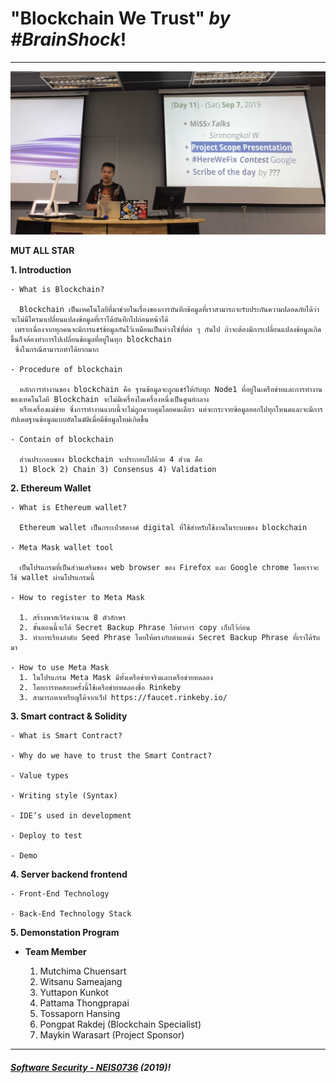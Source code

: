 # **"Blockchain We Trust"** *by #BrainShock*!
---

![](ScopePresentation.jpg "by Khun Wissanu Sameejaeng")



**MUT ALL STAR**

**1. Introduction**

    - What is Blockchain?
    
      Blockchain เป็นเทคโนโลยีที่มาช่วยในเรื่องของการบันทึกข้อมูลที่เราสามารถจะรับประกันความปลอดภัยได้ว่าจะไม่มีใครมาเปลี่ยนแปลงข้อมูลที่เราได้บันทึกไปก่อนหน้าได้
     เพราะเนื่องจากทุกคนจะมีการแชร์ข้อมูลกันไว้เหมือนเป็นห่วงโซ่ที่ต่อ ๆ กันไป ถ้าจะต้องมีการเปลี่ยนแปลงข้อมูลเกิดขึ้นก็จต้องทำการไปเปลี่ยนข้อมูลที่อยู่ในทุก blockchain
     ซึ่งในกรณีสามารถทำได้ยากมาก
     
    - Procedure of blockchain
    
      หลักการทำงานของ blockchain คือ ฐานข้อมูลจะถูกแชร์ให้กับทุก Node1 ที่อยู่ในเครือข่ายและการทำงานของเทคโนโลยี Blockchain จะไม่มีเครื่องใดเครื่องหนึ่งเป็นศูนย์กลาง    
      หรือเครื่องแม่ข่าย ซึ่งการทำงานแบบนี้จะไม่ถูกควบคุมโดยคนเดียว แต่จะกระจายข้อมูลออกไปทุกโหนดและจะมีการอัปเดตฐานข้อมูลแบบอัตโนมัติเมื่อมีข้อมูลใหม่เกิดขึ้น
   
    - Contain of blockchain
      
      ส่วนประกอบของ blockchain จะประกอบไปด้วย 4 ส่วน คือ
      1) Block 2) Chain 3) Consensus 4) Validation
   
**2. Ethereum Wallet**

    - What is Ethereum wallet?
      
      Ethereum wallet เป็นกระเป๋าสตางค์ digital ที่ใช้สำหรับใช้งานในระบบของ blockchain
   
    - Meta Mask wallet tool 
   
      เป็นโปรแกรมที่เป็นส่วนเสริมของ web browser ของ Firefox และ Google chrome โดยเราจะใช้ wallet ผ่านโปรแกรมนี้
      
    - How to register to Meta Mask
    
      1. สร้างพาสเวิร์ดจำนวน 8 ตัวอักษร
      2. ขั้นตอนนี้จะได้ Secret Backup Phrase ให้ทำการ copy เก็บไว้ก่อน
      3. ทำการเรียงลำดับ Seed Phrase โดยให้ตรงกับตำแหน่ง Secret Backup Phrase ที่เราได้รับมา
      
    - How to use Meta Mask
      1. ในโปรแกรม Meta Mask มีทั้งเครือข่ายจริงและเครือข่ายทดลอง
      2. โดยการทดสอบครั้งนี้ใช้เครือข่ายทดลองชื่อ Rinkeby
      3. สามารถหาเหรียญได้จากเว็ป https://faucet.rinkeby.io/
   
**3. Smart contract & Solidity**

    - What is Smart Contract?
    
    - Why do we have to trust the Smart Contract?
    
    - Value types
    
    - Writing style (Syntax)
    
    - IDE’s used in development

    - Deploy to test

    - Demo
   
**4. Server backend frontend**

    - Front-End Technology 
    
    - Back-End Technology Stack

**5. Demonstation Program**


* **Team Member**

	1. Mutchima Chuensart
	2. Witsanu Sameajang
	3. Yuttapon Kunkot
	4. Pattama Thongprapai
	5. Tossaporn Hansing
	6. Pongpat Rakdej (Blockchain Specialist)
	7. Maykin Warasart (Project Sponsor)
	
---

##### **[Software Security - NEIS0736](../) (2019)**!
